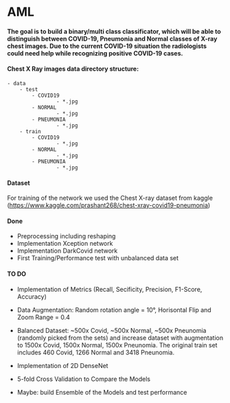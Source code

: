 # AML

#### The goal is to build a binary/multi class classificator, which will be able to distinguish between COVID-19, Pneumonia and Normal classes of X-ray chest images. Due to the current COVID-19 situation the radiologists could need help while recognizing positive COVID-19 cases. 


#### Chest X Ray images data directory structure:
	- data 
		- test
			- COVID19
       				- *.jpg
			- NORMAL
       				- *.jpg
			- PNEUMONIA
       				- *.jpg
		- train
			- COVID19
       				- *.jpg
			- NORMAL
       				- *.jpg
			- PNEUMONIA
       				- *.jpg

#### Dataset
For training of the network we used the Chest X-ray dataset from kaggle (https://www.kaggle.com/prashant268/chest-xray-covid19-pneumonia)

#### Done

- Preprocessing including reshaping
- Implementation Xception network
- Implementation DarkCovid network
- First Training/Performance test with unbalanced data set

#### TO DO
- Implementation of Metrics (Recall, Secificity, Precision, F1-Score, Accuracy)
- Data Augmentation: Random rotation angle  = 10°, Horisontal Flip and Zoom Range = 0.4
- Balanced Dataset: ~500x Covid, ~500x Normal, ~500x Pneunomia (randomly picked from the sets) and increase dataset with augmentation to 1500x Covid, 1500x Normal, 1500x Pneunomia. The original train set includes 460 Covid, 1266 Normal and 3418 Pneunomia.
			
- Implementation of 2D DenseNet
- 5-fold Cross Validation to Compare the Models
- Maybe: build Ensemble of the Models and test performance
